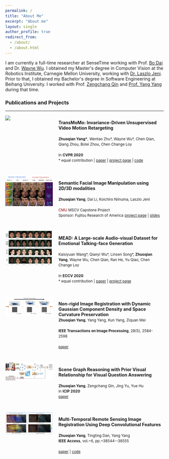 ```yaml
---
permalink: /
title: "About Me"
excerpt: "About me"
layout: single
author_profile: true
redirect_from: 
  - /about/
  - /about.html
---
```


<p>
I am currently a full-time researcher at SenseTime working with Prof. <a href="http://daibo.info">Bo Dai</a> and Dr. <a href="http://wywu.github.io">Wayne Wu</a>. I obtained my Master's degree in Computer Vision at the Robotics Institute, Carnegie Mellon University, working with <a href="https://laszlojeni.com">Dr. Laszlo Jeni</a>. Prior to that, I obtained my Bachelor's degree in Software Engineering at Beihang University. I worked with Prof. <a href="http://dsd.future-lab.cn/members/qin.html">Zengchang Qin</a> and <a href="https://www.researchgate.net/profile/Yang-Yang-219">Prof. Yang Yang</a> during that time.

<!-- ## Education

2019.08 - 2020.12 **M.S. in Computer Vision**, Robotics Institute, Carnegie Mellon University  
2015.09 - 2019.06 **B.Eng in Software Engineering**, School of Software, Beihang University -->



<!-- <h3>Preprints</h3> 
<hr> -->


<h3>Publications and Projects</h3> 
<hr>


<div style="width: 100%">
<div class="paper_image" style="width: 30%; display: inline-block; *display: inline; vertical-align: top;">
	<img src="/assets/transmomo/dance.gif">
</div>
<div class="paper_info" style="width: 65%; display: inline-block; *display: inline; padding-left: 1em;padding-bottom: 2em;">

<b>TransMoMo: Invariance-Driven Unsupervised Video Motion Retargeting</b>  
<br>
<small><b>Zhuoqian Yang*</b>, Wentao Zhu*, Wayne Wu*, Chen Qian, Qiang Zhou, Bolei Zhou, Chen Change Loy</small>  
<br>
<small>in <b>CVPR 2020</b></small> 
<br> 
<small>* equal contribution | <a href="https://arxiv.org/abs/2003.14401">paper</a> | <a href="/transmomo">project page</a> | <a href="https://github.com/yzhq97/transmomo.pytorch">code</a>
</small>

</div>
</div>

<div style="width: 100%">
<div class="paper_image" style="width: 30%; display: inline-block; *display: inline; vertical-align: top;">
	<img src="/assets/images/sfim.png">
</div>
<div class="paper_info" style="width: 65%; display: inline-block; *display: inline; padding-left: 1em;padding-bottom: 2em;">

<b>Semantic Facial Image Manipulation using 2D/3D modalities</b>  
<br>
<small><b>Zhuoqian Yang</b>, Dai Li, Koichiro Niinuma, Laszlo Jeni</small>  
<br>
<small style="color:#8b0000;">CMU </small><small>MSCV Capstone Project</small> 
<br>
<small>Sponsor: Fujitsu Research of America</small>
<small><a href="https://mscvprojects.ri.cmu.edu/2020teaml/">project page</a> | <a href="https://drive.google.com/file/d/1UbTcLudyGlr4OiP10rQ53OjattXGkA5B/view?usp=sharing">slides</a>
</small>

</div>
</div>


<div style="width: 100%">
<div class="paper_image" style="width: 30%; display: inline-block; *display: inline; vertical-align: top;">
	<img src="/assets/images/mead.jpg">
</div>
<div class="paper_info" style="width: 65%; display: inline-block; *display: inline; padding-left: 1em;padding-bottom: 2em;">

<b>MEAD: A Large-scale Audio-visual Dataset for Emotional Talking-face Generation</b>  
<br>
<small>Kaisiyuan Wang*, Qianyi Wu*, Linsen Song*, <b>Zhuoqian Yang</b>, Wayne Wu, Chen Qian, Ran He, Yu Qiao, Chen Change Loy</small>  
<br>
<small>in <b>ECCV 2020</b></small>
<br> 
<small>* equal contribution | <a href="http://www.ecva.net/papers/eccv_2020/papers_ECCV/papers/123660698.pdf">paper</a> | <a href="https://wywu.github.io/projects/MEAD/MEAD.html">project page</a> 
</small>

</div>
</div>


<div style="width: 100%">

<div class="paper_image" style="width: 30%; display: inline-block; *display: inline; vertical-align: top;">
	<img src="/assets/images/nonrigid.png">
</div>

<div class="paper_info" style="width: 65%; display: inline-block; *display: inline; padding-left: 1em;padding-bottom: 2em;">

<b>Non-rigid Image Registration with Dynamic Gaussian Component Density and Space Curvature Preservation</b> 
<br>
<small><b>Zhuoqian Yang</b>, Yang Yang, Kun Yang, Ziquan Wei</small>  
<br>
<small><b>IEEE Transactions on Image Processing</b>, 28(5), 2584-2598</small>  
<br>
<small><a href="https://doi.org/10.1109/TIP.2018.2887204">paper</a></small>

</div>
</div>


<div style="width: 100%">
<div class="paper_image" style="width: 30%; display: inline-block; *display: inline; vertical-align: top;">
	<img src="/assets/images/scenegcn.png">
</div>
<div class="paper_info" style="width: 65%; display: inline-block; *display: inline; padding-left: 1em;padding-bottom: 2em;">

<b>Scene Graph Reasoning with Prior Visual Relationship for Visual Question Answering</b>  
<br>
<small><b>Zhuoqian Yang</b>, Zengchang Qin, Jing Yu, Yue Hu</small> 
<br>
<small>in <b>ICIP 2020</b></small> 
<br>
<small><a href="https://arxiv.org/abs/1812.09681">paper</a></small>

</div>
</div>


<div style="width: 100%">
<div class="paper_image" style="width: 30%; display: inline-block; *display: inline; vertical-align: top;">
	<img src="/assets/images/cnnreg.png">
</div>
<div class="paper_info" style="width: 65%; display: inline-block; *display: inline; padding-left: 1em;padding-bottom: 2em;">

<b>Multi-Temporal Remote Sensing Image Registration Using Deep Convolutional Features</b>  
<br>
<small><b>Zhuoqian Yang</b>, Tingting Dan, Yang Yang</small>
<br>
<small><b>IEEE Access</b>, vol.~6, pp.~38544--38555</small>  
<br>
<small><a href="https://doi.org/10.1109/ACCESS.2018.2853100">paper</a> | <a href="https://github.com/yzhq97/cnn-registration.git">code</a></small>

</div>
</div>

